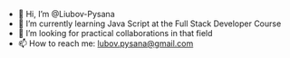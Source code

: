 - 👋 Hi, I’m @Liubov-Pysana
- 🌱 I’m currently learning Java Script at the Full Stack Developer Course
- 💞️ I’m looking for practical collaborations in that field
- 📫 How to reach me: lubov.pysana@gmail.com

<!---
Liubov-Pysana/Liubov-Pysana is a ✨ special ✨ repository because its `README.md` (this file) appears on your GitHub profile.
You can click the Preview link to take a look at your changes.
--->
